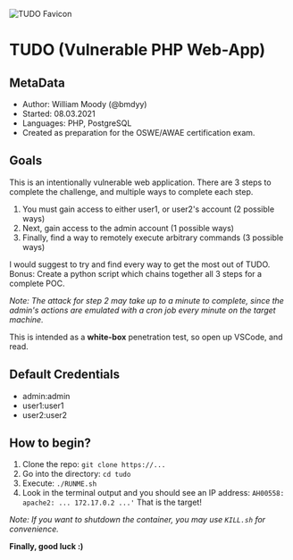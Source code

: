 ![TUDO Favicon](https://github.com/bmdyy/tudo/blob/main/favicon.ico?raw=true)

# TUDO (Vulnerable PHP Web-App)

## MetaData
* Author: William Moody (@bmdyy)
* Started: 08.03.2021
* Languages: PHP, PostgreSQL
* Created as preparation for the OSWE/AWAE certification exam.

## Goals
This is an intentionally vulnerable web application. There are 3 steps to complete the challenge, and multiple ways
to complete each step.

1. You must gain access to either user1, or user2's account (2 possible ways)
2. Next, gain access to the admin account (1 possible ways)
3. Finally, find a way to remotely execute arbitrary commands (3 possible ways)

I would suggest to try and find every way to get the most out of TUDO.
Bonus: Create a python script which chains together all 3 steps for a complete POC.

*Note: The attack for step 2 may take up to a minute to complete, since the admin's actions
are emulated with a cron job every minute on the target machine.*

This is intended as a **white-box** penetration test, so open up VSCode, and read.

## Default Credentials
* admin:admin
* user1:user1
* user2:user2

## How to begin?
1. Clone the repo: `git clone https://...`
2. Go into the directory: `cd tudo`
3. Execute: `./RUNME.sh`
4. Look in the terminal output and you should see an IP address: `AH00558: apache2: ... 172.17.0.2 ...'`
That is the target!

*Note: If you want to shutdown the container, you may use `KILL.sh` for convenience.*

**Finally, good luck :)**
